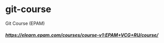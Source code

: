 # git-course
Git Course (EPAM)

##### https://elearn.epam.com/courses/course-v1:EPAM+VCG+RU/course/

